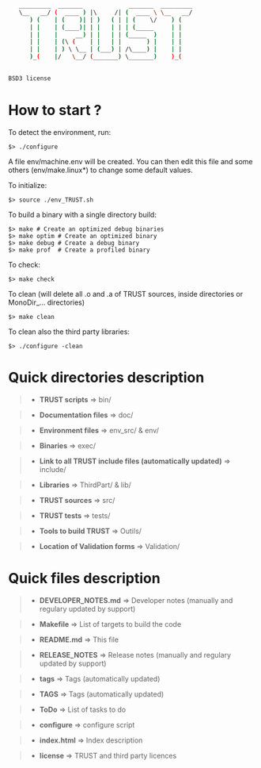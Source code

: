 
```sh
   _________  _______             _______  _________   
   \__   __/ (  ____ ) |\     /| (  ____ \ \__   __/   
      ) (    | (    )| | )   ( | | (    \/    ) (      
      | |    | (____)| | |   | | | (_____     | |      
      | |    |     __) | |   | | (_____  )    | |      
      | |    | (\ (    | |   | |       ) |    | |      
      | |    | ) \ \__ | (___) | /\____) |    | |      
      )_(    |/   \__/ (_______) \_______)    )_(      
                                                       

BSD3 license

```

# **How to start ?**

To detect the environment, run:

	$> ./configure

A file env/machine.env will be created. You can then edit this file and some others (env/make.linux*) to change some default values.

To initialize:

	$> source ./env_TRUST.sh

To build a binary with a single directory build:

	$> make # Create an optimized debug binaries
	$> make optim # Create an optimized binary 
	$> make debug # Create a debug binary
	$> make prof  # Create a profiled binary  

To check:

	$> make check

To clean (will delete all .o and .a of TRUST sources, inside directories or MonoDir_... directories)

	$> make clean

To clean also the third party libraries:

	$> ./configure -clean


# **Quick directories description**

> - **TRUST scripts** => bin/ 

> - **Documentation files** => doc/		

> - **Environment files** => env_src/ & env/	

> - **Binaries** => exec/		

> - **Link to all TRUST include files (automatically updated)** => include/	

> - **Libraries** => ThirdPart/ & lib/	

> - **TRUST sources** => src/		 

> - **TRUST tests** => tests/		

> - **Tools to build TRUST** => Outils/		

> - **Location of Validation forms** => Validation/	


# **Quick files description**

> - **DEVELOPER_NOTES.md**	=> Developer notes (manually and regulary updated by support)

> - **Makefile** =>	List of targets to build the code

> - **README.md** => This file

> - **RELEASE_NOTES** => Release notes (manually and regulary updated by support)

> - **tags** => Tags (automatically updated)

> - **TAGS** => Tags (automatically updated)

> - **ToDo** => List of tasks to do

> - **configure** => configure script

> - **index.html** => Index description

> - **license** => TRUST and third party licences

